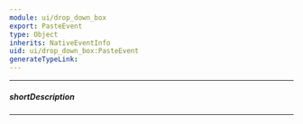 ```yaml
---
module: ui/drop_down_box
export: PasteEvent
type: Object
inherits: NativeEventInfo
uid: ui/drop_down_box:PasteEvent
generateTypeLink: 
---
```

---
##### shortDescription
<!-- Description goes here -->

---
<!-- Description goes here -->